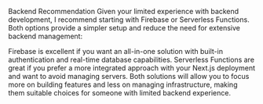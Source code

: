 Backend Recommendation
Given your limited experience with backend development, I recommend starting with Firebase or Serverless Functions. Both options provide a simpler setup and reduce the need for extensive backend management:

Firebase is excellent if you want an all-in-one solution with built-in authentication and real-time database capabilities.
Serverless Functions are great if you prefer a more integrated approach with your Next.js deployment and want to avoid managing servers.
Both solutions will allow you to focus more on building features and less on managing infrastructure, making them suitable choices for someone with limited backend experience.
